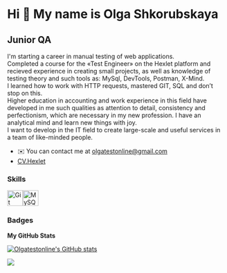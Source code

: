 Hi 👋 My name is Olga Shkorubskaya
==================================

Junior QA
---------

I'm starting a career in manual testing of web applications.<br>
Completed a course for the «Test Engineer» on the Hexlet platform and recieved experience in creating small projects, as well as knowledge of testing theory and such tools as: MySql, DevTools, Postman, X-Mind.<br> 
I learned how to work with HTTP requests, mastered GIT, SQL and don’t stop on this.<br> 
Higher education in accounting and work experience in this field have developed in me such qualities as attention to detail, consistency and perfectionism, which are necessary in my new profession. I have an analytical mind and learn new things with joy.<br> 
I want to develop in the IT field to create large-scale and useful services in a team of like-minded people.

*   ✉️  You can contact me at [olgatestonline@gmail.com](mailto:olgatestonline@gmail.com)
* [CV.Hexlet](https://cv.hexlet.io/ru/users/12825)
### Skills 
<p align="left">
<a href="https://git-scm.com/" target="_blank" rel="noreferrer"><img src="https://raw.githubusercontent.com/danielcranney/readme-generator/main/public/icons/skills/git-colored.svg" width="36" height="36" alt="Git" /></a><a href="https://www.mysql.com/" target="_blank" rel="noreferrer"><img src="https://raw.githubusercontent.com/danielcranney/readme-generator/main/public/icons/skills/mysql-colored.svg" width="36" height="36" alt="MySQL" /></a>
                    </p>
                    

### Badges

<b>My GitHub Stats</b>

<a href="http://www.github.com/Olgatestonline"><img src="https://github-readme-stats.vercel.app/api?username=Olgatestonline&show_icons=true&hide=stars,prs,&title_color=0891b2&text_color=000000&icon_color=0891b2&bg_color=ffffff&hide_border=true&show_icons=true" alt="Olgatestonline's GitHub stats" /></a>

<a href="http://www.github.com/Olgatestonline"><img src="https://github-readme-streak-stats.herokuapp.com/?user=Olgatestonline&stroke=000000&background=ffffff&ring=0891b2&fire=0891b2&currStreakNum=000000&currStreakLabel=0891b2&sideNums=000000&sideLabels=000000&dates=000000&hide_border=true" /></a>

